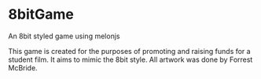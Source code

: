 # 8bitGame
An 8bit styled game using melonjs

This game is created for the purposes of promoting and raising funds for a student film. 
It aims to mimic the 8bit style.
All artwork was done by Forrest McBride.
